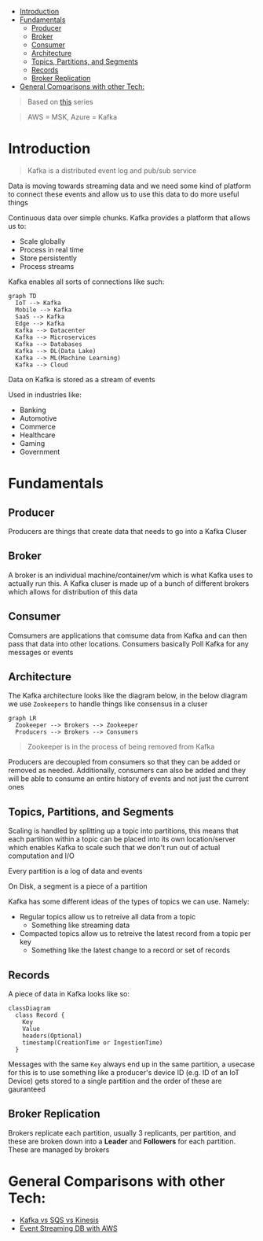 - [Introduction](#introduction)
- [Fundamentals](#fundamentals)
  - [Producer](#producer)
  - [Broker](#broker)
  - [Consumer](#consumer)
  - [Architecture](#architecture)
  - [Topics, Partitions, and Segments](#topics-partitions-and-segments)
  - [Records](#records)
  - [Broker Replication](#broker-replication)
- [General Comparisons with other Tech:](#general-comparisons-with-other-tech)

> Based on [this](https://www.youtube.com/watch?v=-DyWhcX3Dpc&list=PLa7VYi0yPIH2PelhRHoFR5iQgflg-y6JA) series

> AWS = MSK, Azure = Kafka

# Introduction

> Kafka is a distributed event log and pub/sub service

Data is moving towards streaming data and we need some kind of platform to connect these events and allow us to use this data to do more useful things

Continuous data over simple chunks. Kafka provides a platform that allows us to:

- Scale globally
- Process in real time
- Store persistently
- Process streams

Kafka enables all sorts of connections like such:

```mermaid
graph TD
  IoT --> Kafka
  Mobile --> Kafka
  SaaS --> Kafka
  Edge --> Kafka
  Kafka --> Datacenter
  Kafka --> Microservices
  Kafka --> Databases
  Kafka --> DL(Data Lake)
  Kafka --> ML(Machine Learning)
  Kafka --> Cloud
```

Data on Kafka is stored as a stream of events

Used in industries like:

- Banking
- Automotive
- Commerce
- Healthcare
- Gaming
- Government

# Fundamentals

## Producer

Producers are things that create data that needs to go into a Kafka Cluser

## Broker

A broker is an individual machine/container/vm which is what Kafka uses to actually run this. A Kafka cluser is made up of a bunch of different brokers which allows for distribution of this data

## Consumer

Comsumers are applications that comsume data from Kafka and can then pass that data into other locations. Consumers basically Poll Kafka for any messages or events

## Architecture

The Kafka architecture looks like the diagram below, in the below diagram we use `Zookeepers` to handle things like consensus in a cluser

```mermaid
graph LR
  Zookeeper --> Brokers --> Zookeeper
  Producers --> Brokers --> Consumers
```

> Zookeeper is in the process of being removed from Kafka

Producers are decoupled from consumers so that they can be added or removed as needed. Additionally, consumers can also be added and they will be able to consume an entire history of events and not just the current ones

## Topics, Partitions, and Segments

Scaling is handled by splitting up a topic into partitions, this means that each partition within a topic can be placed into its own location/server which enables Kafka to scale such that we don't run out of actual computation and I/O

Every partition is a log of data and events

On Disk, a segment is a piece of a partition

Kafka has some different ideas of the types of topics we can use. Namely:

- Regular topics allow us to retreive all data from a topic
  - Something like streaming data
- Compacted topics allow us to retreive the latest record from a topic per key
  - Something like the latest change to a record or set of records

## Records

A piece of data in Kafka looks like so:

```mermaid
classDiagram
  class Record {
    Key
    Value
    headers(Optional)
    timestamp(CreationTime or IngestionTime)
  }
```

Messages with the same `Key` always end up in the same partition, a usecase for this is to use something like a producer's device ID (e.g. ID of an IoT Device) gets stored to a single partition and the order of these are gauranteed

## Broker Replication

Brokers replicate each partition, usually 3 replicants, per partition, and these are broken down into a **Leader** and **Followers** for each partition. These are managed by brokers

# General Comparisons with other Tech:

- [Kafka vs SQS vs Kinesis](https://dzone.com/articles/evaluating-message-brokers-kafka-vs-kinesis-vs-sqs)
- [Event Streaming DB with AWS](https://medium.com/nikeengineering/moving-faster-with-aws-by-creating-an-event-stream-database-dedec8ca3eeb)

